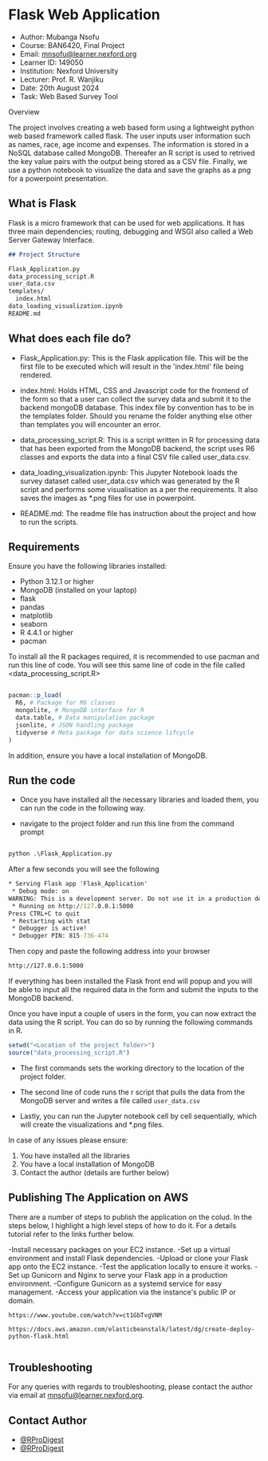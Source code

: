 
# Flask Web Application

- Author: Mubanga Nsofu
- Course: BAN6420, Final Project
- Email: mnsofu@learner.nexford.org
- Learner ID: 149050
- Institution: Nexford University
- Lecturer: Prof. R. Wanjiku
- Date: 20th August 2024
- Task: Web Based Survey Tool

Overview

The project involves creating a web based form using a lightweight python web based framework called flask. The user inputs user information such as names, race, age income and expenses. The information is stored in a NoSQL database called MongoDB. Thereafer an R script is used to retrived the key value pairs with the output being stored as a CSV file. Finally, we use a python notebook to visualize the data and save the graphs as a png for a powerpoint presentation.





## What is Flask

Flask is a micro framework that can be used for web applications. It has three main dependencies; routing, debugging and WSGI also called a Web Server Gateway Interface. 
```markdown
## Project Structure

Flask_Application.py
data_processing_script.R
user_data.csv
templates/
  index.html
data_loading_visualization.ipynb
README.md 
```

## What does each file do?

- Flask_Application.py: This is the Flask application file. This will be the first file to be executed which will result in the 'index.html' file being rendered.

- index.html: Holds HTML, CSS and Javascript code for the frontend of the form so that a user can collect the survey data and submit it to the backend mongoDB database. This index file by convention has to be in the templates folder. Should you rename the folder anything else other than templates you will encounter an error.

- data_processing_script.R: This is a script written in R for processing data that has been exported from the MongoDB backend, the script uses R6 classes and exports the data into a final CSV file called user_data.csv. 

- data_loading_visualization.ipynb: This Jupyter Notebook loads the survey dataset called user_data.csv which was generated by the R script and performs some visualisation as a per the requirements. It also saves the images as *.png files for use in powerpoint.

- README.md: The readme file has instruction about the project and how to run the scripts.

## Requirements

Ensure you have the following libraries installed:

- Python 3.12.1 or higher
- MongoDB (installed on your laptop)
- flask
- pandas
- matplotlib
- seaborn
- R 4.4.1 or higher
- pacman


To install all the R packages required, it is recommended to use pacman and run this line of code. You will see this same line of code in the file called <data_processing_script.R>

```r

pacman::p_load(
  R6, # Package for R6 classes
  mongolite, # MongoDB interface for R
  data.table, # Data manipulation package
  jsonlite, # JSON handling package
  tidyverse # Meta package for data science lifcycle
)
```

In addition, ensure you have a local installation of MongoDB.


## Run the code

- Once you have installed all the necessary libraries and loaded them, you can run the code in the following way.

- navigate to the project folder and run this line from the command prompt

```cmd

python .\Flask_Application.py

```

After a few seconds you will see  the following

```cmd
* Serving Flask app 'Flask_Application'
 * Debug mode: on
WARNING: This is a development server. Do not use it in a production deployment. Use a production WSGI server instead.
 * Running on http://127.0.0.1:5000
Press CTRL+C to quit
 * Restarting with stat
 * Debugger is active!
 * Debugger PIN: 815-736-474
````

Then copy and paste the following address into your browser

```cmd
http://127.0.0.1:5000
```
If everything has been installed the Flask front end will popup and you will be able to input all the required data in the form and submit the inputs to the MongoDB backend.


Once you have input a couple of users in the form, you can now extract the data using the R script. You can do so by running the following commands in R.

```r
setwd("<Location of the project folder>") 
source("data_processing_script.R")

```
- The first commands sets the working directory to the location of the project folder.

- The second line of code runs the r script that pulls the data from the MongoDB server and writes a file called `user_data.csv`


- Lastly, you can run the Jupyter notebook cell by cell sequentially, which will create the visualizations and *.png files.



In case of any issues please ensure:

1. You have installed all the libraries 
2. You have a local installation of MongoDB
3. Contact the author (details are further below)


## Publishing The Application on AWS

There are a number of steps to publish the application on the colud. In the steps below, I highlight a high level steps of how to do it. For a details tutorial refer to the links further below.

-Install necessary packages on your EC2 instance.
-Set up a virtual environment and install Flask dependencies.
-Upload or clone your Flask app onto the EC2 instance.
-Test the application locally to ensure it works.
-Set up Gunicorn and Nginx to serve your Flask app in a production environment.
-Configure Gunicorn as a systemd service for easy management.
-Access your application via the instance's public IP or domain.

```https
https://www.youtube.com/watch?v=ct1GbTvgVNM

https://docs.aws.amazon.com/elasticbeanstalk/latest/dg/create-deploy-python-flask.html


````
## Troubleshooting

For any queries with regards to troubleshooting, please contact the author via email at mnsofu@learner.nexford.org.
## Contact Author

- [@RProDigest](https://www.github.com/RProDigest)
- [@RProDigest](https://www.twitter.com/RProDigest)

